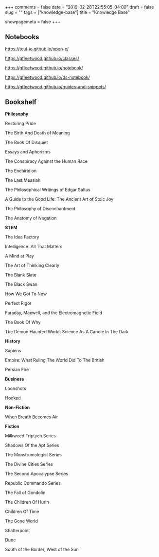 +++
comments = false
date = "2019-02-28T22:55:05-04:00"
draft = false
slug = ""
tags = ["knowledge-base"]
title = "Knowledge Base"

showpagemeta = false
+++

## Notebooks

https://teul-io.github.io/open-x/

https://gfleetwood.github.io/classes/

https://gfleetwood.github.io/notebook/

https://gfleetwood.github.io/ds-notebook/

https://gfleetwood.github.io/guides-and-snippets/

## Bookshelf

**Philosophy** 

Restoring Pride

The Birth And Death of Meaning 

The Book Of Disquiet 

Essays and Aphorisms

The Conspiracy Against the Human Race 

The Enchiridion 

The Last Messiah 

The Philosophical Writings of Edgar Saltus 

A Guide to the Good Life: The Ancient Art of Stoic Joy 

The Philosophy of Disenchantment 

The Anatomy of Negation 

**STEM**

The Idea Factory

Intelligence: All That Matters 

A Mind at Play 

The Art of Thinking Clearly 

The Blank Slate 

The Black Swan 

How We Got To Now

Perfect Rigor

Faraday, Maxwell, and the Electromagnetic Field

The Book Of Why

The Demon Haunted World: Science As A Candle In The Dark

**History**

Sapiens

Empire: What Ruling The World Did To The British

Persian Fire

**Business**

Loonshots

Hooked

**Non-Fiction**

When Breath Becomes Air

**Fiction**

Milkweed Triptych Series

Shadows Of the Apt Series

The Monstrumologist Series

The Divine Cities Series

The Second Apocalypse Series

Republic Commando Series

The Fall of Gondolin

The Children Of Hurin

Children Of Time

The Gone World

Shatterpoint

Dune 

South of the Border, West of the Sun
